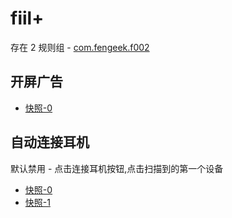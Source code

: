 # fiil+

存在 2 规则组 - [com.fengeek.f002](/src/apps/com.fengeek.f002.ts)

## 开屏广告

- [快照-0](https://i.gkd.li/import/13068924)

## 自动连接耳机

默认禁用 - 点击连接耳机按钮,点击扫描到的第一个设备

- [快照-0](https://i.gkd.li/import/13161277)
- [快照-1](https://i.gkd.li/import/13161365)
